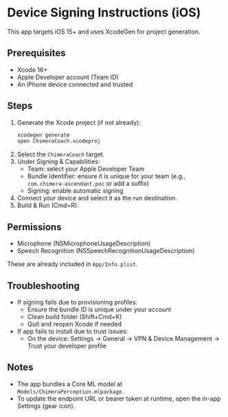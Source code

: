 # Device Signing Instructions (iOS)

This app targets iOS 15+ and uses XcodeGen for project generation.

## Prerequisites
- Xcode 16+
- Apple Developer account (Team ID)
- An iPhone device connected and trusted

## Steps
1. Generate the Xcode project (if not already):
   ```bash
   xcodegen generate
   open ChimeraCoach.xcodeproj
   ```
2. Select the `ChimeraCoach` target.
3. Under Signing & Capabilities:
   - Team: select your Apple Developer Team
   - Bundle Identifier: ensure it is unique for your team (e.g., `com.chimera-ascendant.poc` or add a suffix)
   - Signing: enable automatic signing
4. Connect your device and select it as the run destination.
5. Build & Run (Cmd+R).

## Permissions
- Microphone (NSMicrophoneUsageDescription)
- Speech Recognition (NSSpeechRecognitionUsageDescription)

These are already included in `App/Info.plist`.

## Troubleshooting
- If signing fails due to provisioning profiles:
  - Ensure the bundle ID is unique under your account
  - Clean build folder (Shift+Cmd+K)
  - Quit and reopen Xcode if needed
- If app fails to install due to trust issues:
  - On the device: Settings → General → VPN & Device Management → Trust your developer profile

## Notes
- The app bundles a Core ML model at `Models/ChimeraPerception.mlpackage`.
- To update the endpoint URL or bearer token at runtime, open the in-app Settings (gear icon).
